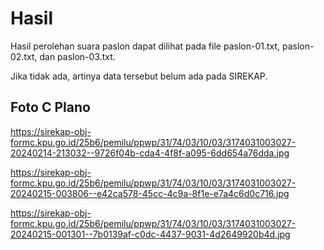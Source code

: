 # Hasil

Hasil perolehan suara paslon dapat dilihat pada file paslon-01.txt, paslon-02.txt, dan paslon-03.txt.

Jika tidak ada, artinya data tersebut belum ada pada SIREKAP.

## Foto C Plano

https://sirekap-obj-formc.kpu.go.id/25b6/pemilu/ppwp/31/74/03/10/03/3174031003027-20240214-213032--9726f04b-cda4-4f8f-a095-6dd654a76dda.jpg

https://sirekap-obj-formc.kpu.go.id/25b6/pemilu/ppwp/31/74/03/10/03/3174031003027-20240215-003806--e42ca578-45cc-4c9a-8f1e-e7a4c6d0c716.jpg

https://sirekap-obj-formc.kpu.go.id/25b6/pemilu/ppwp/31/74/03/10/03/3174031003027-20240215-001301--7b0139af-c0dc-4437-9031-4d2649920b4d.jpg
